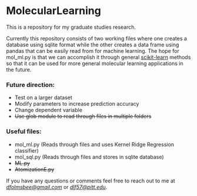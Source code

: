 # MolecularLearning
This is a repository for my graduate studies research.

Currently this repository consists of two working files where one creates a database using sqlite format while the other creates a data frame using pandas that can be easily read from for machine learning. The hope for mol_ml.py is that we can accomplish it through general [scikit-learn](http://scikit-learn.org/stable/) methods so that it can be used for more general molecular learning applications in the future.

### Future direction:
 - Test on a larger dataset
 - Modify parameters to increase prediction accuracy
 - Change dependent variable
 - ~~Use glob module to read through files in multiple folders~~

### Useful files:
 - mol_ml.py (Reads through files and uses Kernel Ridge Regression classifier)
 - mol_sql.py (Reads through files and stores in sqlite database)
 - ~~ML.py~~
 - ~~AtomizationE.py~~

If you have any questions or comments feel free to reach out to me at *dfolmsbee@gmail.com* or *dlf57@pitt.edu*.
